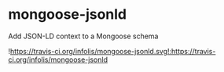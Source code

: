 # mongoose-jsonld
Add JSON-LD context to a Mongoose schema 

!https://travis-ci.org/infolis/mongoose-jsonld.svg!:https://travis-ci.org/infolis/mongoose-jsonld


